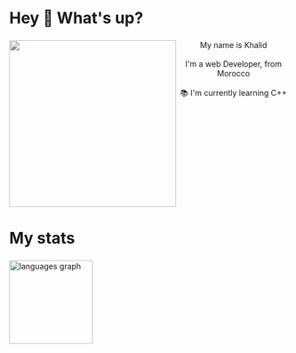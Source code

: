 <h1 align="left">Hey 👋 What's up?</h1>

###

<img align="left" height="300" src="https://media1.giphy.com/media/v1.Y2lkPTc5MGI3NjExM2poeXhuZnE2c3B3djZ1MnhlMm9kcWU5ejR6ZHRlajl5MXNwaHN4byZlcD12MV9pbnRlcm5hbF9naWZfYnlfaWQmY3Q9Zw/4ilFRqgbzbx4c/giphy.gif"  />

###

<p align="center">My name is Khalid<br><br>   I'm a web Developer, from Morocco<br><br>    📚 I'm currently learning C++</p>

###

###
###

<br clear="both">

<h1 align="left">My stats</h1>

###

<div align="left">
  <img src="https://github-readme-stats.vercel.app/api/top-langs?username=khalidoukoujane&locale=en&hide_title=false&layout=compact&card_width=320&langs_count=5&theme=apprentice&hide_border=true&order=2" height="150" alt="languages graph"  />
</div>

###
